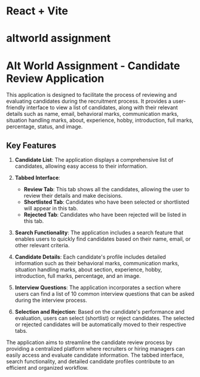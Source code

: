 # React + Vite

# altworld assignment

# Alt World Assignment - Candidate Review Application

This application is designed to facilitate the process of reviewing and evaluating candidates during the recruitment process. It provides a user-friendly interface to view a list of candidates, along with their relevant details such as name, email, behavioral marks, communication marks, situation handling marks, about, experience, hobby, introduction, full marks, percentage, status, and image.

## Key Features

1. **Candidate List**: The application displays a comprehensive list of candidates, allowing easy access to their information.

2. **Tabbed Interface**:

   - **Review Tab**: This tab shows all the candidates, allowing the user to review their details and make decisions.
   - **Shortlisted Tab**: Candidates who have been selected or shortlisted will appear in this tab.
   - **Rejected Tab**: Candidates who have been rejected will be listed in this tab.

3. **Search Functionality**: The application includes a search feature that enables users to quickly find candidates based on their name, email, or other relevant criteria.

4. **Candidate Details**: Each candidate's profile includes detailed information such as their behavioral marks, communication marks, situation handling marks, about section, experience, hobby, introduction, full marks, percentage, and an image.

5. **Interview Questions**: The application incorporates a section where users can find a list of 10 common interview questions that can be asked during the interview process.

6. **Selection and Rejection**: Based on the candidate's performance and evaluation, users can select (shortlist) or reject candidates. The selected or rejected candidates will be automatically moved to their respective tabs.

The application aims to streamline the candidate review process by providing a centralized platform where recruiters or hiring managers can easily access and evaluate candidate information. The tabbed interface, search functionality, and detailed candidate profiles contribute to an efficient and organized workflow.
